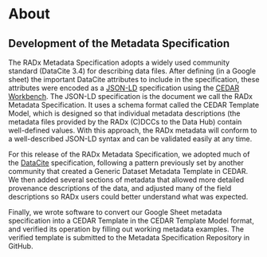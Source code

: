 # About

## Development of the Metadata Specification

The RADx Metadata Specification adopts a widely used community standard (DataCite 3.4) for describing data files. After defining (in a Google sheet) the important DataCite attributes to include in the specification, these attributes were encoded as a [JSON-LD](https://json-ld.org) specification using the [CEDAR Workbench](https://cedar.metadatacenter.org). The JSON-LD specification is the document we call the RADx Metadata Specification. It uses a schema format called the CEDAR Template Model, which is designed so that individual metadata descriptions (the metadata files provided by the RADx (C)DCCs to the Data Hub) contain well-defined values. With this approach, the RADx metadata will conform to a well-described JSON-LD syntax and can be validated easily at any time.

For this release of the RADx Metadata Specification, we adopted much of the [DataCite](https://datacite.org) specification, following a pattern previously set by another community that created a Generic Dataset Metadata Template in CEDAR. We then added several sections of metadata that allowed more detailed provenance descriptions of the data, and adjusted many of the field descriptions so RADx users could better understand what was expected. 

Finally, we wrote software to convert our Google Sheet metadata specification into a CEDAR Template in the CEDAR Template Model format, and verified its operation by filling out working metadata examples. The verified template is submitted to the Metadata Specification Repository in GitHub.
